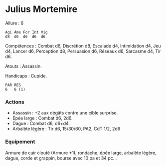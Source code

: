 
# Julius Mortemire

Allure : 6

	Agi	Âme	For	Int	Vig
	d8	d6	d6	d6	d6

Compétences : Combat d6, Discrétion d8, Escalade d4, Intimidation d4, Jeu d4, Lancer d6, Perception d8, Persuasion d6, Réseaux d6, Sarcasme d4, Tir d6.

Atouts : Assassin.

Handicaps : Cupide.

	PAR	RES
	6	6 (1)

### Actions
- Assassin : +2 aux dégâts contre une cible surprise.
- Épée large : Combat d6, 2d6.
- Dague : Combat d6, d6+d4.
- Arbalète légère : Tir d6, 15/30/60, PA2, CdT 1/2, 2d6

### Equipement
Armure de cuir clouté (Armure +1), rondache, épée large, arbalète légère, dague, corde et grappin, bourse avec 10 pa et 34 pc. .

